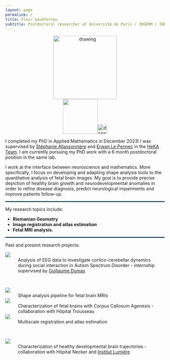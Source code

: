 ```yaml
---
layout: page
permalink: /
title: Fleur Gaudfernau
subtitle: Postdoctoral researcher at Université de Paris / INSERM / INRIA / PR[AI]RIE
---
```


<div align="center"><img src="/assets/img/output-onlinegiftools(13).gif" alt="drawing" width="200"/><br /><a href="https://www.deformetrica.org/"> 
    <img src="https://img.shields.io/badge/Made with Deformetrica-656262.svg" width="110"/></a><img src="/assets/img/deformetrica.png" alt="drawing" width="30"/></div>

I completed my PhD in Applied Mathematics in December 2023! I was supervised by [Stéphanie Allassonnière](https://sites.google.com/site/stephanieallassonniere/) and [Erwan Le Pennec](http://www.cmap.polytechnique.fr/~lepennec/fr/) in the [HeKA Team](https://team.inria.fr/heka/). I am currently pursuing my PhD work with a 6 month postdoctoral position in the same lab.

I work at the interface between neuroscience and mathematics. More specifically, I focus on developing and adapting shape analysis tools to the quantitative analysis of fetal brain images. My goal is to provide precise depiction of healthy brain growth and neurodevelopmental anomalies in order to refine disease diagnosis, predict neurological impairments and improve patients follow-up.

<hr style="border:1px solid #2b6777"/>

My research topics include:

- **Riemanian Geometry**
- **Image registration and atlas estimation**
- **Fetal MRI analysis.**

<hr style="border:1px solid #2b6777"/>

Past and present research projects:

<dl>
<dt><img src="https://img.shields.io/badge/2020-02b57f.svg"></dt>
<dd> Analysis of EEG data to investigate cortico-cerebellar dynamics during social interaction in Autism Spectrum Disorder - internship supervised by 
   <a href="https://www.extrospection.eu">Guillaume Dumas</a>
   
   &nbsp;
   </dd>
   
  <dt><img src="https://img.shields.io/badge/2021-00a19e.svg"></dt>
<dd> Shape analysis pipeline for fetal brain MRIs </dd>
   
   <dt><img src="https://img.shields.io/badge/2021-00a19e.svg"></dt>
<dd> Characterization of fetal brains with Corpus Callosum Agenesis - collaboration with Hôpital Trousseau</dd>
   
   <dt><img src="https://img.shields.io/badge/2021-00a19e.svg"></dt>
<dd> Multiscale registration and atlas estimation

   &nbsp;
   </dd>
   
   <dt><img src="https://img.shields.io/badge/2022-118ab2.svg"></dt>
<dd> Characterization of healthy developmental brain trajectories - collaboration with Hôpital Necker and <a href="http://fondation-lumiere.org/">Institut Lumière</a></dd>

   
   
</dl>
